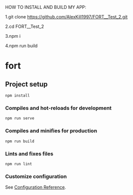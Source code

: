 HOW TO INSTALL AND BUILD MY APP:

1.git clone https://github.com/AlexKill1997/FORT__Test_2.git

2.cd FORT__Test_2

3.npm i

4.npm run build


# fort

## Project setup
```
npm install
```

### Compiles and hot-reloads for development
```
npm run serve
```

### Compiles and minifies for production
```
npm run build
```

### Lints and fixes files
```
npm run lint
```

### Customize configuration
See [Configuration Reference](https://cli.vuejs.org/config/).
